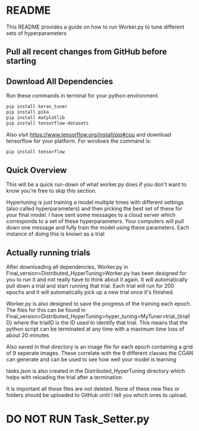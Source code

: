 # README #

This README provides a guide on how to run Worker.py to tune different sets of hyperparameters
## **Pull all recent changes from GitHub before starting** ##
## **Download All Dependencies** ##
Run these commands in terminal for your python environment.  
```bash
pip install keras_tuner
pip install pika
pip install matplotlib
pip install tensorflow-datasets
```
Also visit https://www.tensorflow.org/install/pip#cpu and download tensorflow for your platform.
For windows the command is:
```bash
pip install tensorflow
```

## **Quick Overview** ##
This will be a quick run-down of what worker.py does if you don't want
to know you're free to skip this section. 

Hypertuning is just training a model multiple times with different settings (also called hyperparameters) and then picking
the best set of these for your final model. I have sent some messages to a cloud server which corresponds to 
a set of these hyperparameters. Your computers will pull down one message and fully train the model using these parameters.
Each instance of doing this is known as a trial

## **Actually running trials** ##
After downloading all dependencies, Worker.py in Final_version>Distributed_HyperTuning>Worker.py has been designed
for you to run it and not really have to think about it again. It will automatically pull down a trial and
start running that trial. Each trial will run for 200 epochs and it will automatically pick up a new trial once
it's finished. 

Worker.py is also designed to save the progress of the training each epoch. The files for this can be found in
Final_version>Distributed_HyperTuning>hyper_tuning>MyTuner>trial_{trialID} where the trialID is the ID used to identify
that trial. This means that the python script can be terminated at any time with a maximum time loss of about 20 minutes

Also saved in that directory is an image file for each epoch containing a grid of 9 seperate images.
These correlate with the 9 different classes the CGAN can generate and can be used to see how well your model is learning

tasks.json is also created in the Distributed_HyperTuning directory which helps with reloading the trial after a termination

It is important all these files are not deleted. None of these new files or folders should be uploaded to GitHub until I tell you which 
ones to upload. 

# **DO NOT RUN Task_Setter.py**